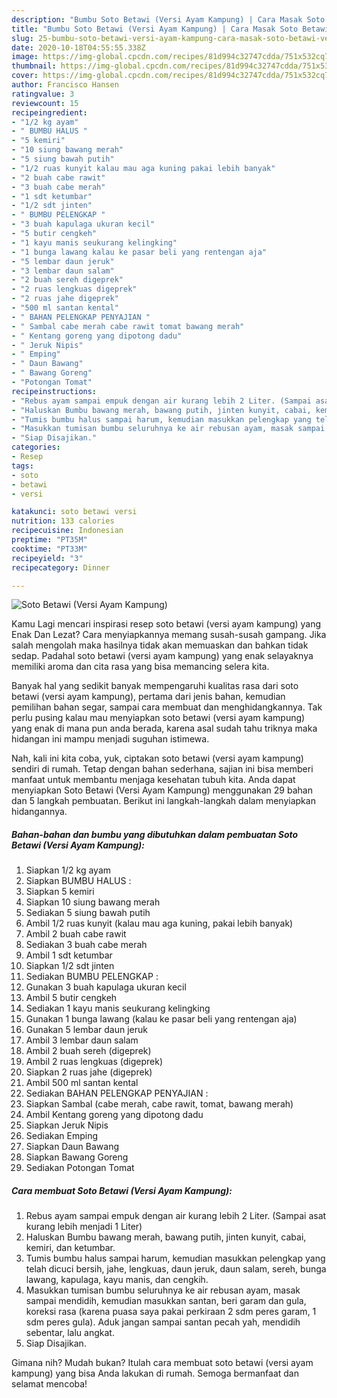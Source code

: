 ```yaml
---
description: "Bumbu Soto Betawi (Versi Ayam Kampung) | Cara Masak Soto Betawi (Versi Ayam Kampung) Yang Bikin Ngiler"
title: "Bumbu Soto Betawi (Versi Ayam Kampung) | Cara Masak Soto Betawi (Versi Ayam Kampung) Yang Bikin Ngiler"
slug: 25-bumbu-soto-betawi-versi-ayam-kampung-cara-masak-soto-betawi-versi-ayam-kampung-yang-bikin-ngiler
date: 2020-10-18T04:55:55.338Z
image: https://img-global.cpcdn.com/recipes/81d994c32747cdda/751x532cq70/soto-betawi-versi-ayam-kampung-foto-resep-utama.jpg
thumbnail: https://img-global.cpcdn.com/recipes/81d994c32747cdda/751x532cq70/soto-betawi-versi-ayam-kampung-foto-resep-utama.jpg
cover: https://img-global.cpcdn.com/recipes/81d994c32747cdda/751x532cq70/soto-betawi-versi-ayam-kampung-foto-resep-utama.jpg
author: Francisco Hansen
ratingvalue: 3
reviewcount: 15
recipeingredient:
- "1/2 kg ayam"
- " BUMBU HALUS "
- "5 kemiri"
- "10 siung bawang merah"
- "5 siung bawah putih"
- "1/2 ruas kunyit kalau mau aga kuning pakai lebih banyak"
- "2 buah cabe rawit"
- "3 buah cabe merah"
- "1 sdt ketumbar"
- "1/2 sdt jinten"
- " BUMBU PELENGKAP "
- "3 buah kapulaga ukuran kecil"
- "5 butir cengkeh"
- "1 kayu manis seukurang kelingking"
- "1 bunga lawang kalau ke pasar beli yang rentengan aja"
- "5 lembar daun jeruk"
- "3 lembar daun salam"
- "2 buah sereh digeprek"
- "2 ruas lengkuas digeprek"
- "2 ruas jahe digeprek"
- "500 ml santan kental"
- " BAHAN PELENGKAP PENYAJIAN "
- " Sambal cabe merah cabe rawit tomat bawang merah"
- " Kentang goreng yang dipotong dadu"
- " Jeruk Nipis"
- " Emping"
- " Daun Bawang"
- " Bawang Goreng"
- "Potongan Tomat"
recipeinstructions:
- "Rebus ayam sampai empuk dengan air kurang lebih 2 Liter. (Sampai asat kurang lebih menjadi 1 Liter)"
- "Haluskan Bumbu bawang merah, bawang putih, jinten kunyit, cabai, kemiri, dan ketumbar."
- "Tumis bumbu halus sampai harum, kemudian masukkan pelengkap yang telah dicuci bersih, jahe, lengkuas, daun jeruk, daun salam, sereh, bunga lawang, kapulaga, kayu manis, dan cengkih."
- "Masukkan tumisan bumbu seluruhnya ke air rebusan ayam, masak sampai mendidih, kemudian masukkan santan, beri garam dan gula, koreksi rasa (karena puasa saya pakai perkiraan 2 sdm peres garam, 1 sdm peres gula). Aduk jangan sampai santan pecah yah, mendidih sebentar, lalu angkat."
- "Siap Disajikan."
categories:
- Resep
tags:
- soto
- betawi
- versi

katakunci: soto betawi versi 
nutrition: 133 calories
recipecuisine: Indonesian
preptime: "PT35M"
cooktime: "PT33M"
recipeyield: "3"
recipecategory: Dinner

---
```



![Soto Betawi (Versi Ayam Kampung)](https://img-global.cpcdn.com/recipes/81d994c32747cdda/751x532cq70/soto-betawi-versi-ayam-kampung-foto-resep-utama.jpg)

Kamu Lagi mencari inspirasi resep soto betawi (versi ayam kampung) yang Enak Dan Lezat? Cara menyiapkannya memang susah-susah gampang. Jika salah mengolah maka hasilnya tidak akan memuaskan dan bahkan tidak sedap. Padahal soto betawi (versi ayam kampung) yang enak selayaknya memiliki aroma dan cita rasa yang bisa memancing selera kita.

Banyak hal yang sedikit banyak mempengaruhi kualitas rasa dari soto betawi (versi ayam kampung), pertama dari jenis bahan, kemudian pemilihan bahan segar, sampai cara membuat dan menghidangkannya. Tak perlu pusing kalau mau menyiapkan soto betawi (versi ayam kampung) yang enak di mana pun anda berada, karena asal sudah tahu triknya maka hidangan ini mampu menjadi suguhan istimewa.




Nah, kali ini kita coba, yuk, ciptakan soto betawi (versi ayam kampung) sendiri di rumah. Tetap dengan bahan sederhana, sajian ini bisa memberi manfaat untuk membantu menjaga kesehatan tubuh kita. Anda dapat menyiapkan Soto Betawi (Versi Ayam Kampung) menggunakan 29 bahan dan 5 langkah pembuatan. Berikut ini langkah-langkah dalam menyiapkan hidangannya.

<!--inarticleads1-->

##### Bahan-bahan dan bumbu yang dibutuhkan dalam pembuatan Soto Betawi (Versi Ayam Kampung):

1. Siapkan 1/2 kg ayam
1. Siapkan  BUMBU HALUS :
1. Siapkan 5 kemiri
1. Siapkan 10 siung bawang merah
1. Sediakan 5 siung bawah putih
1. Ambil 1/2 ruas kunyit (kalau mau aga kuning, pakai lebih banyak)
1. Ambil 2 buah cabe rawit
1. Sediakan 3 buah cabe merah
1. Ambil 1 sdt ketumbar
1. Siapkan 1/2 sdt jinten
1. Sediakan  BUMBU PELENGKAP :
1. Gunakan 3 buah kapulaga ukuran kecil
1. Ambil 5 butir cengkeh
1. Sediakan 1 kayu manis seukurang kelingking
1. Gunakan 1 bunga lawang (kalau ke pasar beli yang rentengan aja)
1. Gunakan 5 lembar daun jeruk
1. Ambil 3 lembar daun salam
1. Ambil 2 buah sereh (digeprek)
1. Ambil 2 ruas lengkuas (digeprek)
1. Siapkan 2 ruas jahe (digeprek)
1. Ambil 500 ml santan kental
1. Sediakan  BAHAN PELENGKAP PENYAJIAN :
1. Siapkan  Sambal (cabe merah, cabe rawit, tomat, bawang merah)
1. Ambil  Kentang goreng yang dipotong dadu
1. Siapkan  Jeruk Nipis
1. Sediakan  Emping
1. Siapkan  Daun Bawang
1. Siapkan  Bawang Goreng
1. Sediakan Potongan Tomat




<!--inarticleads2-->

##### Cara membuat Soto Betawi (Versi Ayam Kampung):

1. Rebus ayam sampai empuk dengan air kurang lebih 2 Liter. (Sampai asat kurang lebih menjadi 1 Liter)
1. Haluskan Bumbu bawang merah, bawang putih, jinten kunyit, cabai, kemiri, dan ketumbar.
1. Tumis bumbu halus sampai harum, kemudian masukkan pelengkap yang telah dicuci bersih, jahe, lengkuas, daun jeruk, daun salam, sereh, bunga lawang, kapulaga, kayu manis, dan cengkih.
1. Masukkan tumisan bumbu seluruhnya ke air rebusan ayam, masak sampai mendidih, kemudian masukkan santan, beri garam dan gula, koreksi rasa (karena puasa saya pakai perkiraan 2 sdm peres garam, 1 sdm peres gula). Aduk jangan sampai santan pecah yah, mendidih sebentar, lalu angkat.
1. Siap Disajikan.




Gimana nih? Mudah bukan? Itulah cara membuat soto betawi (versi ayam kampung) yang bisa Anda lakukan di rumah. Semoga bermanfaat dan selamat mencoba!
